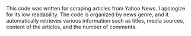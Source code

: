 This code was written for scraping articles from Yahoo News. I apologize for its low readability. The code is organized by news genre, and it automatically retrieves various information such as titles, media sources, content of the articles, and the number of comments.
